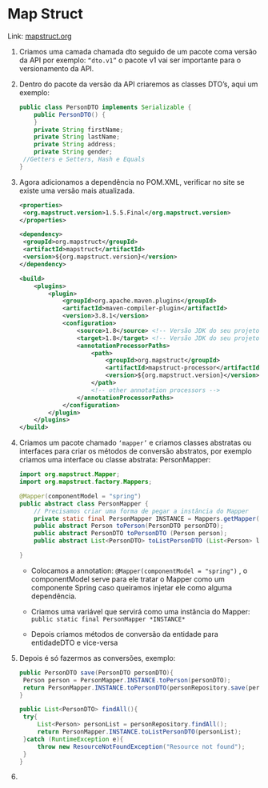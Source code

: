 # Map Struct

Link: [mapstruct.org](https://mapstruct.org/)

1. Criamos uma camada chamada dto seguido de um pacote coma versão da API por exemplo: `“dto.v1”` o pacote v1 vai ser importante para o versionamento da API.
2. Dentro do pacote da versão da API criaremos as classes DTO’s, aqui um exemplo:

   ```java
   public class PersonDTO implements Serializable {
       public PersonDTO() {
       }
       private String firstName;
       private String lastName;
       private String address;
       private String gender;
   	//Getters e Setters, Hash e Equals
   }
   ```

3. Agora adicionamos a dependência no POM.XML, verificar no site se existe uma versão mais atualizada.

   ```xml
   <properties>
   	<org.mapstruct.version>1.5.5.Final</org.mapstruct.version>
   </properties>

   <dependency>
   	<groupId>org.mapstruct</groupId>
   	<artifactId>mapstruct</artifactId>
   	<version>${org.mapstruct.version}</version>
   </dependency>

   <build>
       <plugins>
           <plugin>
               <groupId>org.apache.maven.plugins</groupId>
               <artifactId>maven-compiler-plugin</artifactId>
               <version>3.8.1</version>
               <configuration>
                   <source>1.8</source> <!-- Versão JDK do seu projeto -->
                   <target>1.8</target> <!-- Versão JDK do seu projeto -->
                   <annotationProcessorPaths>
                       <path>
                           <groupId>org.mapstruct</groupId>
                           <artifactId>mapstruct-processor</artifactId>
                           <version>${org.mapstruct.version}</version>
                       </path>
                       <!-- other annotation processors -->
                   </annotationProcessorPaths>
               </configuration>
           </plugin>
       </plugins>
   </build>
   ```

4. Criamos um pacote chamado `‘mapper’` e criamos classes abstratas ou interfaces para criar os métodos de conversão abstratos, por exemplo criamos uma interface ou classe abstrata: PersonMapper:

   ```java
   import org.mapstruct.Mapper;
   import org.mapstruct.factory.Mappers;

   @Mapper(componentModel = "spring")
   public abstract class PersonMapper {
       // Precisamos criar uma forma de pegar a instância do Mapper
       private static final PersonMapper INSTANCE = Mappers.getMapper(PersonMapper.class);
       public abstract Person toPerson(PersonDTO personDTO);
       public abstract PersonDTO toPersonDTO (Person person);
   	   public abstract List<PersonDTO> toListPersonDTO (List<Person> listPerson);

   }
   ```

   - Colocamos a annotation: `@Mapper(componentModel = "spring")` , o componentModel serve para ele tratar o Mapper como um componente Spring caso queiramos injetar ele como alguma dependência.

   - Criamos uma variável que servirá como uma instância do Mapper: `public static final PersonMapper *INSTANCE*`
   
   - Depois criamos métodos de conversão da entidade para entidadeDTO e vice-versa

5. Depois é só fazermos as conversões, exemplo:

   ```java
   public PersonDTO save(PersonDTO personDTO){
   	Person person = PersonMapper.INSTANCE.toPerson(personDTO);
   	return PersonMapper.INSTANCE.toPersonDTO(personRepository.save(person));
   }

   public List<PersonDTO> findAll(){
   	try{
   		List<Person> personList = personRepository.findAll();
   		return PersonMapper.INSTANCE.toListPersonDTO(personList);
   	}catch (RuntimeException e){
   		throw new ResourceNotFoundException("Resource not found");
   	}
   }
   ```

6.
